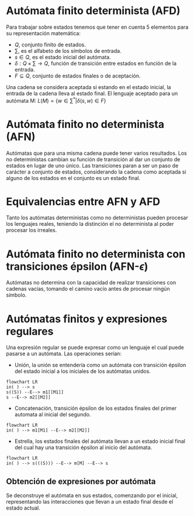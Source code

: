 # Autómata finito determinista (AFD)
Para trabajar sobre estados tenemos que tener en cuenta 5 elementos para su representación matemática:
- $Q$, conjunto finito de estados.
- $\sum$, es el alfabeto de los símbolos de entrada.
- $s\in Q$, es el estado inicial del autómata.
- $\delta:Q\times\sum\to Q$, función de transición entre estados en función de la entrada.
- $F⊆ Q$, conjunto de estados finales o de aceptación.

Una cadena se considera aceptada si estando en el estado inicial, la entrada de la cadena lleva al estado final. El lenguaje aceptado para un autómata M:
$L(M)=\{w\in\sum^{*}| \delta(s,w)\in F\}$
# Autómata finito no determinista (AFN)
Autómatas que para una misma cadena puede tener varios resultados. Los no deterministas cambian su función de transición al dar un conjunto de estados en lugar de uno único.
Las transiciones paran a ser un paso de carácter a conjunto de estados, considerando la cadena como aceptada si alguno de los estados en el conjunto es un estado final.
# Equivalencias entre AFN y AFD
Tanto los autómatas deterministas como no deterministas pueden procesar los lenguajes reales, teniendo la distinción el no determinista al poder procesar los irreales.
# Autómata finito no determinista con transiciones épsilon (AFN-$\epsilon$)
Autómatas no determina con la capacidad de realizar transiciones con cadenas vacías, tomando el camino vacío antes de procesar ningún símbolo.
# Autómatas finitos y expresiones regulares
Una expresión regular se puede expresar como un lenguaje el cual puede pasarse a un autómata. Las operaciones serían:
- Unión, la unión se entendería como un autómata con transición épsilon del estado inicial a los iniciales de los autómatas unidos.

```mermaid
flowchart LR
in( ) --> s
s((S)) --E--> m1[[M1]]
s --E--> m2[[M2]]

```


- Concatenación, transición épsilon de los estados finales del primer automata al inicial del segundo.

```mermaid
flowchart LR
in( ) --> m1[M1] --E--> m2[[M2]]
```

- Estrella, los estados finales del autómata llevan a un estado inicial final del cual hay una transición épsilon al inicio del autómata.

```mermaid
flowchart LR
in( ) --> s(((S))) --E--> m[M] --E--> s
```

## Obtención de expresiones por autómata
Se deconstruye el autómata en sus estados, comenzando por el inicial, representando las interacciones que llevan a un estado final desde el estado actual.
